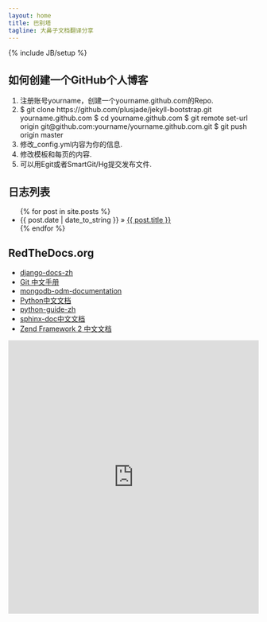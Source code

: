 ```yaml
---
layout: home
title: 巴别塔
tagline: 大鼻子文档翻译分享
---
```

{% include JB/setup %}


<div class="span4">
<h2>如何创建一个GitHub个人博客</h2>
<p>
<ol>
<li>注册账号yourname，创建一个yourname.github.com的Repo.</li>
<li>
	$ git clone https://github.com/plusjade/jekyll-bootstrap.git yourname.github.com
	$ cd yourname.github.com
	$ git remote set-url origin git@github.com:yourname/yourname.github.com.git
	$ git push origin master
</li>
<li>修改_config.yml内容为你的信息.</li>
<li>修改模板和每页的内容.</li>
<li>可以用Egit或者SmartGit/Hg提交发布文件.</li>
</ol>
</p>
</div>
<div class="span4">
<h2>日志列表</h2>
<p>
<ul class="posts">
  {% for post in site.posts %}
    <li><span>{{ post.date | date_to_string }}</span> &raquo; <a href="{{ BASE_PATH }}{{ post.url }}">{{ post.title }}</a></li>
  {% endfor %}
</ul>
</p>
<h2>RedTheDocs.org</h2>
<p><ul class="posts">
<li><a href="https://django-docs-zh.readthedocs.org">django-docs-zh</a></li>
<li><a href="https://git-reference.readthedocs.org">Git 中文手册</a></li>
<li><a href="https://mongodb-odm-documentation.readthedocs.org">mongodb-odm-documentation</a></li>
<li><a href="https://python-documentation-cn.readthedocs.org">Python中文文档</a></li>
<li><a href="https://sphinx-doc.readthedocs.org">python-guide-zh</a></li>
<li><a href="https://sphinx-doc.readthedocs.org">sphinx-doc中文文档</a></li>
<li><a href="https://zf2-documentation-zh.readthedocs.org">Zend Framework 2 中文文档</a></li>
</ul></p>
</div>
<div class="span4">
<iframe width="100%" height="550" class="share_self"  frameborder="0" scrolling="no" src="http://widget.weibo.com/weiboshow/index.php?language=&width=0&height=550&fansRow=2&ptype=1&speed=0&skin=2&isTitle=1&noborder=1&isWeibo=1&isFans=1&uid=1422986101&verifier=99541cab&dpc=1"></iframe>
</div>

